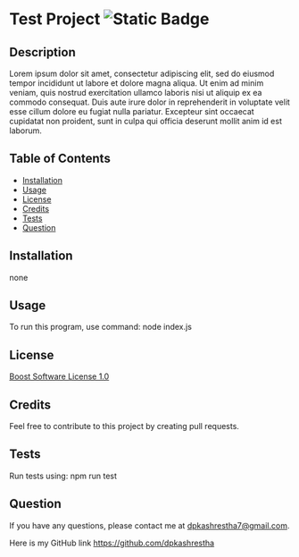 
  
# Test Project ![Static Badge](https://img.shields.io/badge/license-Boost_Software_License_1.0-blue)


## Description 

Lorem ipsum dolor sit amet, consectetur adipiscing elit, sed do eiusmod tempor incididunt ut labore et dolore magna aliqua. Ut enim ad minim veniam, quis nostrud exercitation ullamco laboris nisi ut aliquip ex ea commodo consequat. Duis aute irure dolor in reprehenderit in voluptate velit esse cillum dolore eu fugiat nulla pariatur. Excepteur sint occaecat cupidatat non proident, sunt in culpa qui officia deserunt mollit anim id est laborum.

## Table of Contents 

- [Installation](#installation)
- [Usage](#usage)
- [License](#license)
- [Credits](#credits)
- [Tests](#tests)
- [Question](#question)

## Installation 

none

## Usage 

To run this program, use command: node index.js

## License 

<a href=https://www.boost.org/LICENSE_1_0.txt>Boost Software License 1.0</a>

## Credits 

Feel free to contribute to this project by creating pull requests.

## Tests 

Run tests using: npm run test

## Question 

If you have any questions, please contact me at dpkashrestha7@gmail.com.

Here is my GitHub link 
https://github.com/dpkashrestha